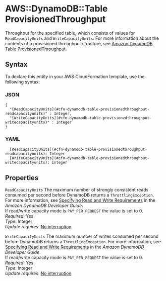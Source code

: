 # AWS::DynamoDB::Table ProvisionedThroughput<a name="aws-properties-dynamodb-table-provisionedthroughput"></a>

Throughput for the specified table, which consists of values for `ReadCapacityUnits` and `WriteCapacityUnits`\. For more information about the contents of a provisioned throughput structure, see [Amazon DynamoDB Table ProvisionedThroughput](https://docs.aws.amazon.com/amazondynamodb/latest/APIReference/API_ProvisionedThroughput.html)\.

## Syntax<a name="aws-properties-dynamodb-table-provisionedthroughput-syntax"></a>

To declare this entity in your AWS CloudFormation template, use the following syntax:

### JSON<a name="aws-properties-dynamodb-table-provisionedthroughput-syntax.json"></a>

```
{
  "[ReadCapacityUnits](#cfn-dynamodb-table-provisionedthroughput-readcapacityunits)" : Integer,
  "[WriteCapacityUnits](#cfn-dynamodb-table-provisionedthroughput-writecapacityunits)" : Integer
}
```

### YAML<a name="aws-properties-dynamodb-table-provisionedthroughput-syntax.yaml"></a>

```
  [ReadCapacityUnits](#cfn-dynamodb-table-provisionedthroughput-readcapacityunits): Integer
  [WriteCapacityUnits](#cfn-dynamodb-table-provisionedthroughput-writecapacityunits): Integer
```

## Properties<a name="aws-properties-dynamodb-table-provisionedthroughput-properties"></a>

`ReadCapacityUnits` <a name="cfn-dynamodb-table-provisionedthroughput-readcapacityunits"></a>
The maximum number of strongly consistent reads consumed per second before DynamoDB returns a `ThrottlingException`\. For more information, see [Specifying Read and Write Requirements](https://docs.aws.amazon.com/amazondynamodb/latest/developerguide/WorkingWithTables.html#ProvisionedThroughput) in the _Amazon DynamoDB Developer Guide_\.  
If read/write capacity mode is `PAY_PER_REQUEST` the value is set to 0\.  
_Required_: Yes  
_Type_: Integer  
_Update requires_: [No interruption](https://docs.aws.amazon.com/AWSCloudFormation/latest/UserGuide/using-cfn-updating-stacks-update-behaviors.html#update-no-interrupt)

`WriteCapacityUnits` <a name="cfn-dynamodb-table-provisionedthroughput-writecapacityunits"></a>
The maximum number of writes consumed per second before DynamoDB returns a `ThrottlingException`\. For more information, see [Specifying Read and Write Requirements](https://docs.aws.amazon.com/amazondynamodb/latest/developerguide/WorkingWithTables.html#ProvisionedThroughput) in the _Amazon DynamoDB Developer Guide_\.  
If read/write capacity mode is `PAY_PER_REQUEST` the value is set to 0\.  
_Required_: Yes  
_Type_: Integer  
_Update requires_: [No interruption](https://docs.aws.amazon.com/AWSCloudFormation/latest/UserGuide/using-cfn-updating-stacks-update-behaviors.html#update-no-interrupt)

